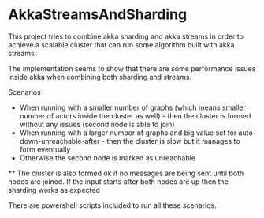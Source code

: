 # AkkaStreamsAndSharding

This project tries to combine akka sharding and akka streams in order to achieve a scalable cluster that can run some algorithm built with akka streams.

The implementation seems to show that there are some performance issues inside akka when combining both sharding and streams.

Scenarios
* When running with a smaller number of graphs (which means smaller number of actors inside the cluster as well) - then the cluster is formed without any issues (second node is able to join)
* When running with a larger number of graphs and big value set for auto-down-unreachable-after - then the cluster is slow but it manages to form eventually
* Otherwise the second node is marked as unreachable

** The cluster is also formed ok if no messages are being sent until both nodes are joined. If the input starts after both nodes are up then the sharding works as expected

There are powershell scripts included to run all these scenarios.
